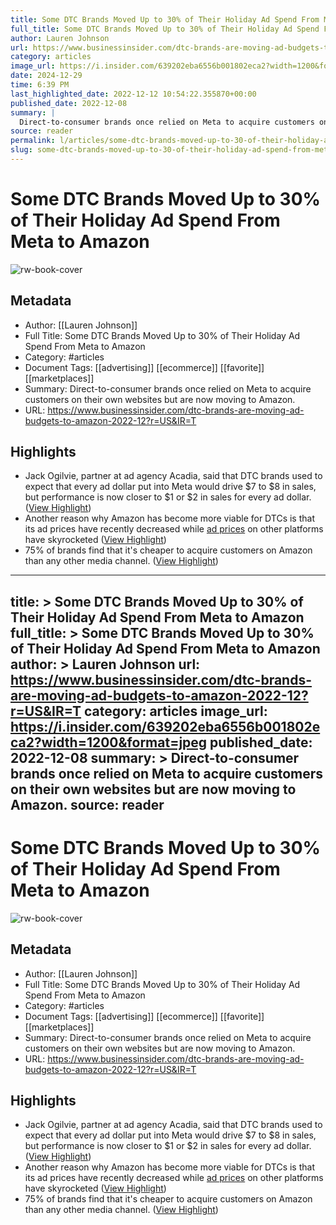 ```yaml
---
title: Some DTC Brands Moved Up to 30% of Their Holiday Ad Spend From Meta to Amazon
full_title: Some DTC Brands Moved Up to 30% of Their Holiday Ad Spend From Meta to Amazon
author: Lauren Johnson
url: https://www.businessinsider.com/dtc-brands-are-moving-ad-budgets-to-amazon-2022-12?r=US&IR=T
category: articles
image_url: https://i.insider.com/639202eba6556b001802eca2?width=1200&format=jpeg
date: 2024-12-29
time: 6:39 PM
last_highlighted_date: 2022-12-12 10:54:22.355870+00:00
published_date: 2022-12-08
summary: |
  Direct-to-consumer brands once relied on Meta to acquire customers on their own websites but are now moving to Amazon.
source: reader
permalink: l/articles/some-dtc-brands-moved-up-to-30-of-their-holiday-ad-spend-from-meta-to-amazon
slug: some-dtc-brands-moved-up-to-30-of-their-holiday-ad-spend-from-meta-to-amazon
---
```

# Some DTC Brands Moved Up to 30% of Their Holiday Ad Spend From Meta to Amazon

![rw-book-cover](https://i.insider.com/639202eba6556b001802eca2?width=1200&format=jpeg)

## Metadata
- Author: [[Lauren Johnson]]
- Full Title: Some DTC Brands Moved Up to 30% of Their Holiday Ad Spend From Meta to Amazon
- Category: #articles
- Document Tags: [[advertising]] [[ecommerce]] [[favorite]] [[marketplaces]] 
- Summary: Direct-to-consumer brands once relied on Meta to acquire customers on their own websites but are now moving to Amazon.
- URL: https://www.businessinsider.com/dtc-brands-are-moving-ad-budgets-to-amazon-2022-12?r=US&IR=T

## Highlights
- Jack Ogilvie, partner at ad agency Acadia, said that DTC brands used to expect that every ad dollar put into Meta would drive $7 to $8 in sales, but performance is now closer to $1 or $2 in sales for every ad dollar. ([View Highlight](https://read.readwise.io/read/01gm2zfk1m68mqhnkzcabt78vx))
- Another reason why Amazon has become more viable for DTCs is that its ad prices have recently decreased while [ad prices](https://www.businessinsider.com/digital-ad-prices-are-skyrocketing-in-2022-2) on other platforms have skyrocketed ([View Highlight](https://read.readwise.io/read/01gm2zfb5dz8emm8dc62r08gz0))
- 75% of brands find that it's cheaper to acquire customers on Amazon than any other media channel. ([View Highlight](https://read.readwise.io/read/01gm2zg5c6afjgnkfvqw10mc1e))


---
title: >
  Some DTC Brands Moved Up to 30% of Their Holiday Ad Spend From Meta to Amazon
full_title: >
  Some DTC Brands Moved Up to 30% of Their Holiday Ad Spend From Meta to Amazon
author: >
  Lauren Johnson
url: https://www.businessinsider.com/dtc-brands-are-moving-ad-budgets-to-amazon-2022-12?r=US&IR=T
category: articles
image_url: https://i.insider.com/639202eba6556b001802eca2?width=1200&format=jpeg
published_date: 2022-12-08
summary: >
  Direct-to-consumer brands once relied on Meta to acquire customers on their own websites but are now moving to Amazon.
source: reader
---
# Some DTC Brands Moved Up to 30% of Their Holiday Ad Spend From Meta to Amazon

![rw-book-cover](https://i.insider.com/639202eba6556b001802eca2?width=1200&format=jpeg)

## Metadata
- Author: [[Lauren Johnson]]
- Full Title: Some DTC Brands Moved Up to 30% of Their Holiday Ad Spend From Meta to Amazon
- Category: #articles
- Document Tags: [[advertising]] [[ecommerce]] [[favorite]] [[marketplaces]] 
- Summary: Direct-to-consumer brands once relied on Meta to acquire customers on their own websites but are now moving to Amazon.
- URL: https://www.businessinsider.com/dtc-brands-are-moving-ad-budgets-to-amazon-2022-12?r=US&IR=T

## Highlights
- Jack Ogilvie, partner at ad agency Acadia, said that DTC brands used to expect that every ad dollar put into Meta would drive $7 to $8 in sales, but performance is now closer to $1 or $2 in sales for every ad dollar. ([View Highlight](https://read.readwise.io/read/01gm2zfk1m68mqhnkzcabt78vx))
- Another reason why Amazon has become more viable for DTCs is that its ad prices have recently decreased while [ad prices](https://www.businessinsider.com/digital-ad-prices-are-skyrocketing-in-2022-2) on other platforms have skyrocketed ([View Highlight](https://read.readwise.io/read/01gm2zfb5dz8emm8dc62r08gz0))
- 75% of brands find that it's cheaper to acquire customers on Amazon than any other media channel. ([View Highlight](https://read.readwise.io/read/01gm2zg5c6afjgnkfvqw10mc1e))


